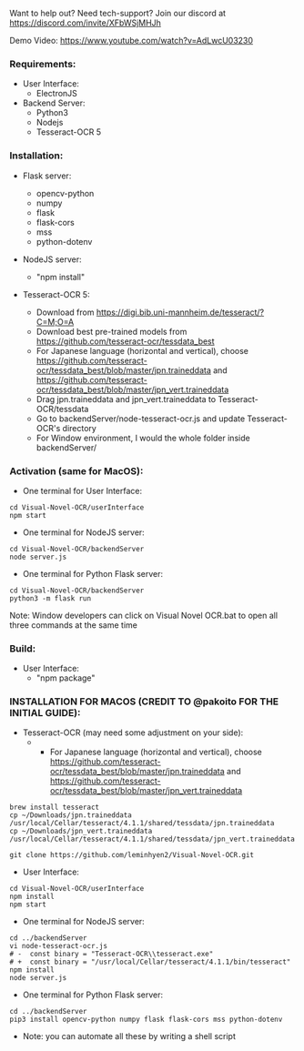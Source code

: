 Want to help out? 
Need tech-support?
Join our discord at https://discord.com/invite/XFbWSjMHJh

Demo Video:
https://www.youtube.com/watch?v=AdLwcU03230

### Requirements: 
- User Interface:
  - ElectronJS 
- Backend Server:
  - Python3
  - Nodejs 
  - Tesseract-OCR 5

### Installation:
- Flask server:
  - opencv-python
  - numpy
  - flask
  - flask-cors
  - mss 
  - python-dotenv

- NodeJS server:
  - "npm install"

- Tesseract-OCR 5:
  - Download from https://digi.bib.uni-mannheim.de/tesseract/?C=M;O=A
  - Download best pre-trained models from https://github.com/tesseract-ocr/tessdata_best
  - For Japanese language (horizontal and vertical), choose https://github.com/tesseract-ocr/tessdata_best/blob/master/jpn.traineddata and https://github.com/tesseract-ocr/tessdata_best/blob/master/jpn_vert.traineddata
  - Drag jpn.traineddata and jpn_vert.traineddata to Tesseract-OCR/tessdata
  - Go to backendServer/node-tesseract-ocr.js and update Tesseract-OCR's directory
  - For Window environment, I would the whole folder inside backendServer/

### Activation (same for MacOS): 
- One terminal for User Interface:
```
cd Visual-Novel-OCR/userInterface
npm start
```

- One terminal for NodeJS server:
```
cd Visual-Novel-OCR/backendServer
node server.js
```

- One terminal for Python Flask server:
```
cd Visual-Novel-OCR/backendServer
python3 -m flask run
```

Note: Window developers can click on Visual Novel OCR.bat to open all three commands at the same time

### Build: 
- User Interface:
  - "npm package" 

### INSTALLATION FOR MACOS (CREDIT TO @pakoito FOR THE INITIAL GUIDE): 
- Tesseract-OCR (may need some adjustment on your side):
  -   - For Japanese language (horizontal and vertical), choose https://github.com/tesseract-ocr/tessdata_best/blob/master/jpn.traineddata and https://github.com/tesseract-ocr/tessdata_best/blob/master/jpn_vert.traineddata

```
brew install tesseract
cp ~/Downloads/jpn.traineddata /usr/local/Cellar/tesseract/4.1.1/shared/tessdata/jpn.traineddata
cp ~/Downloads/jpn_vert.traineddata /usr/local/Cellar/tesseract/4.1.1/shared/tessdata/jpn_vert.traineddata
```

```
git clone https://github.com/leminhyen2/Visual-Novel-OCR.git
```
- User Interface:
```
cd Visual-Novel-OCR/userInterface
npm install
npm start
```

- One terminal for NodeJS server:
```
cd ../backendServer
vi node-tesseract-ocr.js
# -  const binary = "Tesseract-OCR\\tesseract.exe"
# +  const binary = "/usr/local/Cellar/tesseract/4.1.1/bin/tesseract"
npm install
node server.js
```

- One terminal for Python Flask server:
```
cd ../backendServer
pip3 install opencv-python numpy flask flask-cors mss python-dotenv
```

- Note: you can automate all these by writing a shell script
